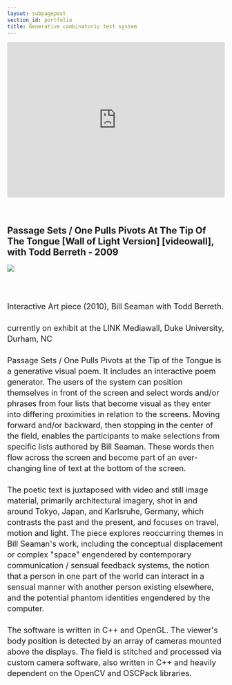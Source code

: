 ```yaml
---
layout: subpagepost
section_id: portfolio
title: Generative combinatoric text system 
---
```

<div class="full">
    <div class="row">
        <div class="large-12 large-centered columns">
          <iframe src="https://player.vimeo.com/video/423161548" width="640" height="360" frameborder="0" allow="autoplay; fullscreen" allowfullscreen></iframe>
        </div>
    </div>
    <br><br>
    <div class="Text_works">
    <h2>Passage Sets / One Pulls Pivots At The Tip Of The Tongue [Wall of Light Version] [videowall], with Todd Berreth - 2009</h2>
             <img src="../images/assets/Picture37.png">
    <p style="line-height:25px; font-size: 18px">
    <br><br>
    Interactive Art piece (2010), Bill Seaman with Todd Berreth.<br><br>
currently on exhibit at the LINK Mediawall, Duke University, Durham, NC
<br><br>
Passage Sets / One Pulls Pivots at the Tip of the Tongue is a generative visual poem. It includes an interactive poem generator. The users of the system can position themselves in front of the screen and select words and/or phrases from four lists that become visual as they enter into differing proximities in relation to the screens. Moving forward and/or backward, then stopping in the center of the field, enables the participants to make selections from specific lists authored by Bill Seaman. These words then flow across the screen and become part of an ever-changing line of text at the bottom of the screen.
<br><br>
The poetic text is juxtaposed with video and still image material, primarily architectural imagery, shot in and around Tokyo, Japan, and Karlsruhe, Germany, which contrasts the past and the present, and focuses on travel, motion and light.  The piece explores reoccurring themes in Bill Seaman's work, including the conceptual displacement or complex "space" engendered by contemporary communication / sensual feedback systems, the notion that a person in one part of the world can interact in a sensual manner with another person existing elsewhere, and the potential phantom identities engendered by the computer. 
<br><br>
The software is written in C++ and OpenGL. The viewer's body position is detected by an array of cameras mounted above the displays. The field is stitched and processed via custom camera software, also written in C++ and heavily dependent on the OpenCV and OSCPack libraries.
    </p>
